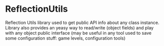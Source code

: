 # ReflectionUtils
Reflection Utils library used to get public API info about any class instance.
Library also provides an yeasy way to read/write (object fields) and play with any object public interface (may be useful in any tool used to save some configuration stuff: game levels, configuration tools)
